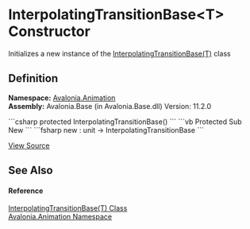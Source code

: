 # InterpolatingTransitionBase&lt;T&gt; Constructor


Initializes a new instance of the <a href="T_Avalonia_Animation_InterpolatingTransitionBase_1">InterpolatingTransitionBase(T)</a> class



## Definition
**Namespace:** <a href="N_Avalonia_Animation">Avalonia.Animation</a>  
**Assembly:** Avalonia.Base (in Avalonia.Base.dll) Version: 11.2.0

<Tabs groupId="api-code-preview">
<TabItem value="csharp" label="C#">
```csharp
protected InterpolatingTransitionBase()
```
</TabItem>
<TabItem value="vb" label="VB">
```vb
Protected Sub New
```
</TabItem>
<TabItem value="fsharp" label="F#">
```fsharp
new : unit -> InterpolatingTransitionBase
```
</TabItem>
</Tabs>



<a href="https://github.com/AvaloniaUI/Avalonia/tree/master/src/Avalonia.Base/Animation/InterpolatingTransitionBase.cs" title="View the source code">View Source</a>



## See Also


#### Reference
<a href="T_Avalonia_Animation_InterpolatingTransitionBase_1">InterpolatingTransitionBase(T) Class</a>  
<a href="N_Avalonia_Animation">Avalonia.Animation Namespace</a>  
